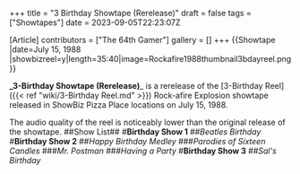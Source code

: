 +++
title = "3 Birthday Showtape (Rerelease)"
draft = false
tags = ["Showtapes"]
date = 2023-09-05T22:23:07Z

[Article]
contributors = ["The 64th Gamer"]
gallery = []
+++
{{Showtape
|date=July 15, 1988
|showbizreel=y|length=35:40|image=Rockafire1988thumbnail3bdayreel.png}}

**_3-Birthday Showtape (Rerelease)**_ is a rerelease of the [3-Birthday Reel]({{< ref "wiki/3-Birthday Reel.md" >}}) Rock-afire Explosion showtape released in ShowBiz Pizza Place locations on July 15, 1988.

The audio quality of the reel is noticeably lower than the original release of the showtape.
##Show List##
#**Birthday Show 1**
##_Beatles Birthday_
#**Birthday Show 2**
##_Happy Birthday Medley_
###_Parodies of Sixteen Candles_
###_Mr. Postman_
###_Having a Party_
#**Birthday Show 3**
##_Sal's Birthday_


